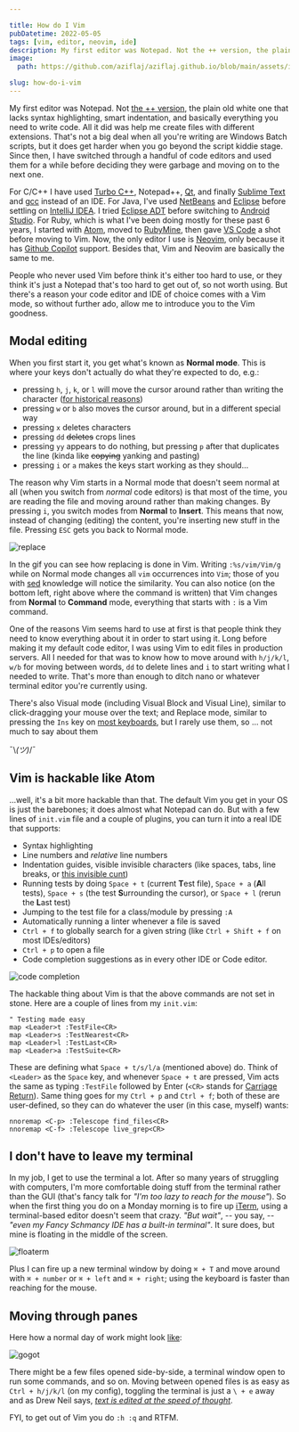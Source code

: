 ```yaml
---

title: How do I Vim
pubDatetime: 2022-05-05
tags: [vim, editor, neovim, ide]
description: My first editor was Notepad. Not the ++ version, the plain old white one that lacks syntax highlighting, smart indentation, and basically everything you need to write code. All it did was help me create files with different extensions. That's not a big deal when all you're writing are Windows Batch scripts, but it does get harder when you go beyond the script kiddie stage. Since then, I have switched through a handful of code editors and used them for a while before deciding they were garbage and moving on to the next one.
image:
  path: https://github.com/aziflaj/aziflaj.github.io/blob/main/assets/images/20220502/vimvside.jpeg?raw=true

slug: how-do-i-vim
---
```


My first editor was Notepad. Not [the ++
version](https://notepad-plus-plus.org/), the plain old white one that lacks syntax
highlighting, smart indentation, and
basically everything you need to write code. All it did was help me
create files with different extensions. That's not a big deal when all you're
writing are Windows Batch scripts, but it does get harder when you go beyond the
script kiddie stage. Since then, I have switched through a handful of code
editors and used them for a while before deciding they were garbage and moving
on to the next one.

For C/C++ I have used [Turbo
C++](https://en.wikipedia.org/wiki/Turbo_C%2B%2B), Notepad++, [Qt](https://www.qt.io/), and finally
[Sublime Text](https://www.sublimetext.com/) and [gcc](https://gcc.gnu.org/) instead of an IDE. For Java, I've used [NetBeans](https://netbeans.apache.org/) and [Eclipse](https://www.eclipse.org/ide/)
before settling on [IntelliJ IDEA](https://www.jetbrains.com/idea/). I tried [Eclipse ADT](https://www.eclipse.org/downloads/packages/release/neon/m6/eclipse-android-developers) before switching to
[Android Studio](https://developer.android.com/studio). For Ruby, which is what I've been doing mostly for these past 6 years, I
started with [Atom](https://atom.io/), moved to [RubyMine](https://www.jetbrains.com/ruby/), then gave [VS Code](https://code.visualstudio.com/) a shot before moving to
Vim. Now, the only editor I use is [Neovim](https://neovim.io/), only
because it has [Github Copilot](https://copilot.github.com/) support. Besides that, Vim and Neovim are basically the same to me.

People who never used Vim before think it's either too hard to use,
or they think it's just a Notepad that's too hard to get out of, so not worth
using. But there's a reason your code editor and IDE of choice comes with a Vim mode,
so without further ado, allow me to introduce you to the Vim goodness.



## Modal editing

When you first start it, you get what's known as **Normal mode**. This is where
your keys don't actually do what they're expected to do, e.g.:
- pressing `h`, `j`, `k`, or `l` will move the cursor around rather than writing the character ([for historical reasons](https://catonmat.net/why-vim-uses-hjkl-as-arrow-keys))
- pressing `w` or `b` also moves the cursor around, but in a different special way
- pressing `x` deletes characters
- pressing `dd` ~~deletes~~ crops lines
- pressing `yy` appears to do nothing, but pressing `p` after that duplicates
  the line (kinda like ~~copying~~ yanking and pasting)
- pressing `i` or `a` makes the keys start working as they should...

The reason why Vim starts in a Normal mode that doesn't seem normal at all (when
you switch from _normal_ code editors) is that most of the time, you are reading
the file and moving around rather than making changes. By pressing `i`, you
switch modes from **Normal** to **Insert**. This means that
now, instead of changing (editing) the content, you're inserting new stuff in
the file. Pressing `ESC` gets you back to Normal mode.

![replace](/assets/images/20220502/replace.gif)

In the gif you can see how replacing is done in Vim. Writing `:%s/vim/Vim/g` while on Normal mode changes
all `vim` occurrences into `Vim`; those of you with
[sed](https://www.gnu.org/software/sed/) knowledge will notice the similarity.
You can also notice (on the bottom left, right above where the command is
written) that Vim changes from **Normal** to **Command** mode, everything that
starts with `:` is a Vim command.

One of the reasons Vim seems hard to use at first is that people think they need
to know everything about it in order to start using it. Long before making it my
default code editor, I was using Vim to edit files in production servers. All I
needed for that was to know how to move around with `h/j/k/l`, `w/b` for moving
between words, `dd` to delete lines and `i` to start writing what I needed to
write. That's more than enough to ditch nano or whatever terminal editor you're
currently using.

There's also Visual mode (including Visual Block and Visual Line), similar to
click-dragging your mouse over the text; and Replace mode, similar to pressing
the `Ins` key on [most keyboards](https://www.computerhope.com/jargon/i/insertke.htm), but I rarely use them, so ... not much to say about them

¯\\_(ツ)_/¯

## Vim is hackable like Atom

...well, it's a bit more hackable than that. The default Vim you get in your OS
is just the barebones; it does almost what Notepad can do. But with a few lines
of `init.vim` file and a couple of plugins, you can turn it into a real IDE that
supports:

- Syntax highlighting
- Line numbers and _relative_ line numbers
- Indentation guides, visible invisible characters (like spaces, tabs, line
  breaks, or [this invisible cunt](https://www.youtube.com/shorts/x1kyIUZgzqo))
- Running tests by doing `Space + t` (current **T**est file), `Space + a` (**A**ll
  tests), `Space + s` (the test **S**urrounding the cursor), or `Space + l` (rerun
  the **L**ast
  test)
- Jumping to the test file for a class/module by pressing `:A`
- Automatically running a linter whenever a file is saved
- `Ctrl + f` to globally search for a given string (like `Ctrl + Shift + f` on
  most IDEs/editors)
- `Ctrl + p` to open a file
- Code completion suggestions as in every other IDE or Code editor.

![code completion](/assets/images/20220502/completion.gif)

The hackable thing about Vim is that the above commands are not set in stone.
Here are a couple of lines from my `init.vim`:

```vim
" Testing made easy
map <Leader>t :TestFile<CR>
map <Leader>s :TestNearest<CR>
map <Leader>l :TestLast<CR>
map <Leader>a :TestSuite<CR>
```

These are defining what `Space + t/s/l/a` (mentioned above) do. Think of
`<Leader>` as the `Space` key, and whenever `Space + t` are pressed, Vim acts
the same as typing `:TestFile` followed by Enter (`<CR>` stands for [Carriage Return](https://en.wikipedia.org/wiki/Carriage_return#Computers)). Same thing goes for my `Ctrl + p` and `Ctrl + f`; both of these are
user-defined, so they can do whatever the user (in this case, myself) wants:

```vim
nnoremap <C-p> :Telescope find_files<CR>
nnoremap <C-f> :Telescope live_grep<CR>
```


## I don't have to leave my terminal

In my job, I get to use the terminal a lot. After so many years of struggling with
computers, I'm more comfortable doing
stuff from the terminal rather than the GUI (that's fancy talk for _"I'm too
lazy to reach for the mouse"_). So when the first thing you do on a Monday
morning is to fire up [iTerm](https://iterm2.com/index.html), using a
terminal-based editor doesn't seem that crazy. _"But wait"_, -- you say, -- _"even
my Fancy Schmancy IDE has a built-in terminal"_. It sure does, but mine is
floating in the middle of the screen.

![floaterm](/assets/images/20220502/floaterm.png)

Plus I can fire up a new terminal window by doing `⌘ + T` and move around with
`⌘ + number` or `⌘ + left` and `⌘ + right`; using the keyboard is faster than
reaching for the mouse.

## Moving through panes

Here how a normal day of work might look [like](https://github.com/aziflaj/gogot):

![gogot](/assets/images/20220502/workdir.png)

There might be a few files opened side-by-side, a terminal window open to run some
commands, and so on. Moving between opened files is as easy as `Ctrl + h/j/k/l`
(on my config), toggling the terminal is just a `\ + e` away and as Drew Neil
says, [_text is edited at the speed of thought_](https://www.amazon.com/Practical-Vim-Edit-Speed-Thought/dp/1680501275).

FYI, to get out of Vim you do `:h :q` and RTFM.

